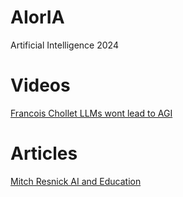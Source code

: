 # AIorIA
Artificial Intelligence 2024

# Videos
[Francois Chollet LLMs wont lead to AGI](https://www.youtube.com/watch?v=UakqL6Pj9xo&t=840s)

# Articles

[Mitch Resnick AI and Education](https://mit-genai.pubpub.org/pub/gj6eod3e/release/2?from=10915&to=11045)
